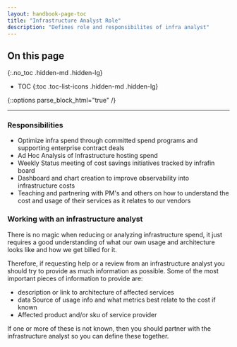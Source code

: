 ```yaml
---
layout: handbook-page-toc
title: "Infrastructure Analyst Role"
description: "Defines role and responsibilites of infra analyst"
---
```



## On this page
{:.no_toc .hidden-md .hidden-lg}

- TOC
{:toc .toc-list-icons .hidden-md .hidden-lg}

{::options parse_block_html="true" /}

----

### Responsibilities
- Optimize infra spend through committed spend programs and supporting enterprise contract deals
- Ad Hoc Analysis of Infrastructure hosting spend
- Weekly Status meeting of cost savings initiatives tracked by infrafin board
- Dashboard and chart creation to improve observability into infrastructure costs
- Teaching and partnering with PM's and others on how to understand the cost and usage of their services as it relates to our vendors

### Working with an infrastructure analyst

There is no magic when reducing or analyzing infrastructure spend, it just requires a good understanding of what our own usage and architecture looks like and how we get billed for it.

Therefore, if requesting help or a review from an infrastructure analyst you should try to provide as much information as possible. Some of the most important pieces of information to provide are:
- description or link to architecture of affected services
- data Source of usage info and what metrics best relate to the cost if known
- Affected product and/or sku of service provider

If one or more of these is not known, then you should partner with the infrastructure analyst so you can define these together.
